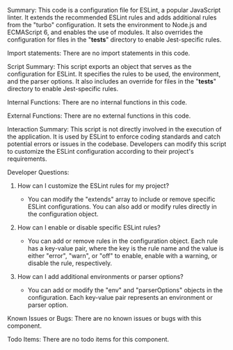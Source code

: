Summary:
This code is a configuration file for ESLint, a popular JavaScript linter. It extends the recommended ESLint rules and adds additional rules from the "turbo" configuration. It sets the environment to Node.js and ECMAScript 6, and enables the use of modules. It also overrides the configuration for files in the "__tests__" directory to enable Jest-specific rules.

Import statements:
There are no import statements in this code.

Script Summary:
This script exports an object that serves as the configuration for ESLint. It specifies the rules to be used, the environment, and the parser options. It also includes an override for files in the "__tests__" directory to enable Jest-specific rules.

Internal Functions:
There are no internal functions in this code.

External Functions:
There are no external functions in this code.

Interaction Summary:
This script is not directly involved in the execution of the application. It is used by ESLint to enforce coding standards and catch potential errors or issues in the codebase. Developers can modify this script to customize the ESLint configuration according to their project's requirements.

Developer Questions:
1. How can I customize the ESLint rules for my project?
   - You can modify the "extends" array to include or remove specific ESLint configurations. You can also add or modify rules directly in the configuration object.

2. How can I enable or disable specific ESLint rules?
   - You can add or remove rules in the configuration object. Each rule has a key-value pair, where the key is the rule name and the value is either "error", "warn", or "off" to enable, enable with a warning, or disable the rule, respectively.

3. How can I add additional environments or parser options?
   - You can add or modify the "env" and "parserOptions" objects in the configuration. Each key-value pair represents an environment or parser option.

Known Issues or Bugs:
There are no known issues or bugs with this component.

Todo Items:
There are no todo items for this component.
